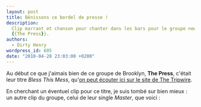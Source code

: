 ```yaml
---
layout: post
title: Bénissons ce bordel de presse !
description:
  Clip marrant et chanson pour chanter dans les bars pour le groupe new-yorkais
  {{The Press}}.
authors:
  - Dirty Henry
wordpress_id: 605
date: "2010-04-28 23:03:00 +0200"
---
```


Au début ce que j'aimais bien de ce groupe de Brooklyn, **The Press**, c'était
leur titre _Bless This Mess_,
qu'[on peut écouter ici sur le site de The Tripwire](http://www.thetripwire.com/news/2010/04/02/premiere-the-press-bless-this-mess/).

En cherchant un éventuel clip pour ce titre, je suis tombé sur bien mieux : un
autre clip du groupe, celui de leur single _Master_, que voici :

<object width="500" height="300"><param name="movie" value="http://www.youtube.com/v/k0pI2vIa-Uk&hl=fr_FR&fs=1&"></param><param name="allowFullScreen" value="true"></param><param name="allowscriptaccess" value="always"></param><embed src="http://www.youtube.com/v/k0pI2vIa-Uk&hl=fr_FR&fs=1&" type="application/x-shockwave-flash" allowscriptaccess="always" allowfullscreen="true" width="500" height="300"></embed></object>
